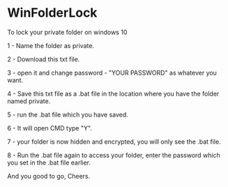 # WinFolderLock
To lock your private folder on windows 10 

1 - Name the folder as private.

2 - Download this txt file.

3 - open it and change password - "YOUR PASSWORD" as whatever you want.

4 - Save this txt file as a .bat file in the location where you have the folder named private.

5 - run the .bat file which you have saved.

6 - It will open CMD type "Y".

7 - your folder is now hidden and encrypted, you will only see the .bat file.

8 - Run the .bat file again to access your folder, enter the password which you set in the .bat file earlier.

And you good to go, Cheers.
